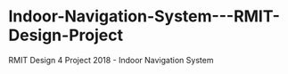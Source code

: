 # Indoor-Navigation-System---RMIT-Design-Project
RMIT Design 4 Project 2018 - Indoor Navigation System
